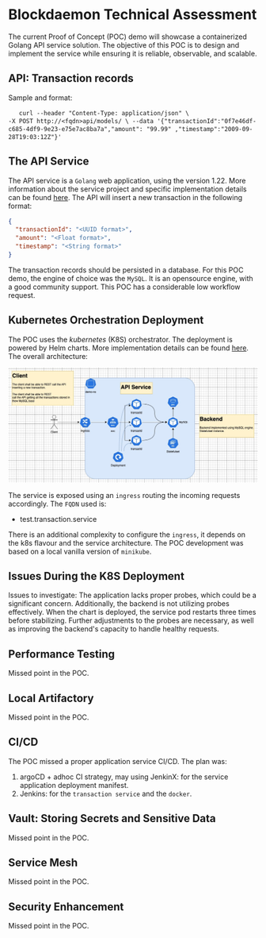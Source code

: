 # Blockdaemon Technical Assessment

The current Proof of Concept (POC) demo will showcase a containerized Golang API service solution. 
The objective of this POC is to design and implement the service while ensuring it is reliable, observable, and scalable.

## API: Transaction records

Sample and format:

```shell
   curl --header "Content-Type: application/json" \
-X POST http://<fqdn>api/models/ \ --data '{"transactionId":"0f7e46df-c685-4df9-9e23-e75e7ac8ba7a","amount": "99.99" ,"timestamp":"2009-09-28T19:03:12Z"}'
```

## The API Service 

The API service is a `Golang` web application, using the version 1.22. More information about the service project and 
specific implementation details can be found [here](./api/README.md). 
The API will insert a new transaction in the following format:

```json
{
  "transactionId": "<UUID format>",
  "amount": "<Float format>",
  "timestamp": "<String format>"
}
```
The transaction records should be persisted in a database. For this POC demo, the engine of choice was the `MySQL`.
It is an opensource engine, with a good community support. This POC has a considerable low workflow request.

## Kubernetes Orchestration Deployment

The POC uses the _kubernetes_ (K8S) orchestrator. The deployment is powered by Helm charts. More implementation details
can be found [here](./k8s/README.md). The overall architecture:

![API service architecture](./doc/k8s_schema.jpg "service architecture")

The service is exposed using an `ingress` routing the incoming requests accordingly. The `FQDN` used is:

* test.transaction.service

There is an additional complexity to configure the `ingress`, it depends on the k8s flavour and the service architecture.
The POC development was based on a local vanilla version of `minikube`.

## Issues During the K8S Deployment

Issues to investigate: The application lacks proper probes, which could be a significant concern. 
Additionally, the backend is not utilizing probes effectively. 
When the chart is deployed, the service pod restarts three times before stabilizing. 
Further adjustments to the probes are necessary, as well as improving the backend's capacity to handle healthy requests.

## Performance Testing
Missed point in the POC.

## Local Artifactory
Missed point in the POC.

## CI/CD

The POC missed a proper application service CI/CD. The plan was:
1. argoCD + adhoc CI strategy, may using JenkinX: for the service application deployment manifest.
2. Jenkins: for the `transaction service` and the `docker`. 

## Vault: Storing Secrets and Sensitive Data
Missed point in the POC.

## Service Mesh
Missed point in the POC.

## Security Enhancement
Missed point in the POC.